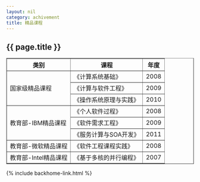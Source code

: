 ```yaml
---
layout: nil
category: achivement
title: 精品课程
---
```


## {{  page.title  }}

<table border="1">
  <tr>
    <th>类别</th>
    <th>课程</th>
    <th>年度</th>
  </tr>
  <tr>
    <td rowspan="3">国家级精品课程</td>
    <td>《计算系统基础》</td>
    <td>2008</td>
  </tr>
  <tr>
    <td>《计算与软件工程》</td>
    <td>2009</td>
  </tr>
  <tr>
    <td>《操作系统原理与实践》</td>
    <td>2010</td>
  </tr>
  <tr>
    <td rowspan="3">教育部-IBM精品课程</td>
    <td>《个人软件过程》</td>
    <td>2008</td>
  </tr>
  <tr>
    <td>《软件需求工程》</td>
    <td>2009</td>
  </tr>
  <tr>
    <td>《服务计算与SOA开发》</td>
    <td>2011</td>
  </tr>
  <tr>
    <td>教育部-微软精品课程</td>
    <td>《软件工程课程实践》</td>
    <td>2008</td>
  </tr>
  <tr>
    <td>教育部-Intel精品课程</td>
    <td>《基于多核的并行编程》</td>
    <td>2007</td>
  </tr>
</table>

{% include backhome-link.html %}